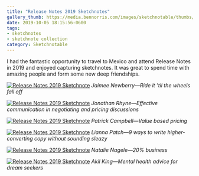 ```yaml
---
title: "Release Notes 2019 Sketchnotes"
gallery_thumb: https://media.bennorris.com/images/sketchnotable/thumbs/release-notes-2019-newberry.jpg
date: 2019-10-05 18:15:56-0600
tags:
- sketchnotes
- sketchnote collection
category: Sketchnotable
---
```


I had the fantastic opportunity to travel to Mexico and attend Release Notes in 2019 and enjoyed capturing sketchnotes. It was great to spend time with amazing people and form some new deep friendships.

[![Release Notes 2019 Sketchnote](https://media.bennorris.com/images/sketchnotable/release-notes-2019/release-notes-2019-newberry.jpg)](https://media.bennorris.com/images/sketchnotable/release-notes-2019/release-notes-2019-newberry.jpg)
_Jaimee Newberry—Ride it ’til the wheels fall off_

[![Release Notes 2019 Sketchnote](https://media.bennorris.com/images/sketchnotable/release-notes-2019/release-notes-2019-ryhne.jpg)](https://media.bennorris.com/images/sketchnotable/release-notes-2019/release-notes-2019-ryhne.jpg)
_Jonathan Rhyne—Effective communication in negotiating and pricing discussions_

[![Release Notes 2019 Sketchnote](https://media.bennorris.com/images/sketchnotable/release-notes-2019/release-notes-2019-campbell.jpg)](https://media.bennorris.com/images/sketchnotable/release-notes-2019/release-notes-2019-campbell.jpg)
_Patrick Campbell—Value based pricing_

[![Release Notes 2019 Sketchnote](https://media.bennorris.com/images/sketchnotable/release-notes-2019/release-notes-2019-patch.jpg)](https://media.bennorris.com/images/sketchnotable/release-notes-2019/release-notes-2019-patch.jpg)
_Lianna Patch—9 ways to write higher-converting copy without sounding sleazy_

[![Release Notes 2019 Sketchnote](https://media.bennorris.com/images/sketchnotable/release-notes-2019/release-notes-2019-nagele.jpg)](https://media.bennorris.com/images/sketchnotable/release-notes-2019/release-notes-2019-nagele.jpg)
_Natalie Nagele—20% business_

[![Release Notes 2019 Sketchnote](https://media.bennorris.com/images/sketchnotable/release-notes-2019/release-notes-2019-king.jpg)](https://media.bennorris.com/images/sketchnotable/release-notes-2019/release-notes-2019-king.jpg)
_Akil King—Mental health advice for dream seekers_